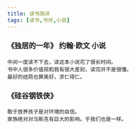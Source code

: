 ```yaml
---
title: 读书简评
tags: [读书,书评,小说]
---
```


### 《独居的一年》 约翰·欧文 小说

    中间一度读不下去，读这本小说花了很长时间。
    书中人很多价值观和我有很大差别，读完并不是很懂。
    最好的结局也算美好，求仁得仁。

### 《硅谷钢铁侠》

    敢于放养孩子是对环境的自信。
    家族绝对对马斯克有巨大的影响。于我们也是一样。